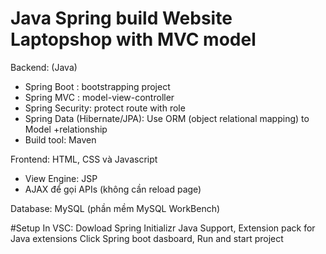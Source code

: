 # Java Spring build Website Laptopshop with MVC model
Backend: (Java)
- Spring Boot : bootstrapping project
- Spring MVC :  model-view-controller
- Spring Security: protect route with role 
- Spring Data (Hibernate/JPA): Use ORM (object relational mapping) to Model
+relationship
- Build tool: Maven

Frontend: HTML, CSS và Javascript
- View Engine: JSP
- AJAX để gọi APIs (không cần reload page)

Database: MySQL (phần mềm MySQL WorkBench)

#Setup
In VSC:
Dowload Spring Initializr Java Support, Extension pack for Java extensions
Click Spring boot dasboard, Run and start project






